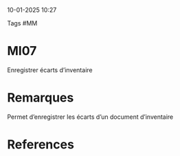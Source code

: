 10-01-2025 10:27

Tags #MM

# MI07

Enregistrer écarts d’inventaire
# Remarques

Permet d’enregistrer les écarts d’un document d’inventaire
# References